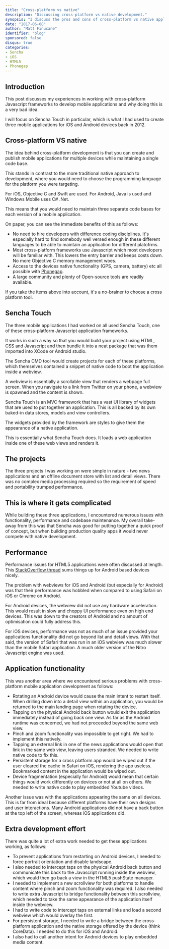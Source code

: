 ```yaml
---
title: "Cross-platform vs native"
description: "Discussing cross-platform vs native development."
synopsis: "I discuss the pros and cons of cross-platform vs native application development."
date: "2017-06-08"
author: "Matt Finucane"
identifier: "blog"
sponsored: false
disqus: true
categories:
- Sencha
- iOS
- HTML5
- Phonegap
---
```


## Introduction
This post discusses my experiences in working with cross-platform Javascript frameworks to develop mobile applications and why doing this is a very bad idea.

I will focus on Sencha Touch in particular, which is what I had used to create three mobile applications for iOS and Android devices back in 2012.

## Cross-platform VS native
The idea behind cross-platform development is that you can create and publish mobile applications for multiple devices while maintaining a single code base.

This stands in contrast to the more traditional native approach to development, where you would need to choose the programming language for the platform you were targeting.

For iOS, Objective C and Swift are used. For Android, Java is used and Windows Mobile uses C# .Net. 

This means that you would need to maintain three separate code bases for each version of a mobile application. 

On paper, you can see the immediate benefits of this as follows:

- No need to hire developers with difference coding disciplines. It's especially hard to find somebody well versed enough in these different languages to be able to maintain an application for different platofrms.
- Most cross-platform frameworks use Javascript which most developers will be familiar with. This lowers the entry barrier and keeps costs down. No more Objective C memory management woes.
- Access to the devices native functionality (GPS, camera, battery) etc all possible with [Phonegap](https://phonegap.com/).
- A large community and plenty of Open-source tools are readily available.

If you take the items above into account, it's a no-brainer to choose a cross platform tool.

## Sencha Touch
The three mobile applications I had worked on all used Sencha Touch, one of these cross-platform Javascript application frameworks.

It works in such a way so that you would build your project using HTML, CSS and Javascript and then bundle it into a neat package that was them imported into XCode or Android studio. 

The Sencha CMD tool would create projects for each of these platforms, which themselves contained a snippet of native code to boot the application inside a webview.

A webview is essentially a scrollable view that renders a webpage full screen. When you navigate to a link from Twitter on your phone, a webview is spawned and the content is shown.

Sencha Touch is an MVC framework that has a vast UI library of widgets that are used to put together an application. This is all backed by its own baked-in data stores, models and view controllers.

The widgets provided by the framework are styles to give them the appearance of a native application.

This is essentially what Sencha Touch does. It loads a web application inside one of these web views and renders it.

## The projects
The three projects I was working on were simple in nature - two news applications and an offline document store with list and detail views. There was no complex media processing required so the requirement of speed and portability trumped performance.

## This is where it gets complicated
While building these three applications, I encountered numerous issues with functionality, performance and codebase maintenance. My overall take-away from this was that Sencha was good for putting together a quick proof of concept, but when building production quality apps it would never compete with native development.

## Performance
Performance issues for HTML5 applications were often discussed at length. This [StackOverflow thread](https://stackoverflow.com/questions/11450370/sencha-touch-2-android-performance) sums things up for Android based devices nicely.

The problem with webviews for iOS and Android (but especially for Android) was that their performance was hobbled when compared to using Safari on iOS or Chrome on Android. 

For Android devices, the webview did not use any hardware acceleration. This would result in slow and choppy UI performance even on high end devices. This was down to the creators of Android and no amount of optimisation could fully address this.

For iOS devices, performance was not as much of an issue provided your applications functionality did not go beyond list and detail views. With that said, the version of Safari that was run in an iOS webview was much slower than the mobile Safari application. A much older version of the Nitro Javascript engine was used.

## Application functionality
This was another area where we encountered serious problems with cross-platform mobile application development as follows:

- Rotating an Android device would cause the main intent to restart itself. When drilling down into a detail view within an application, you would be returned to the main landing page when rotating the device.
- Tapping on the physical Android back button would exit the application immediately instead of going back one view. As far as the Android runtime was concerned, we had not proceeded beyond the same web view.
- Pinch and zoom functionality was impossible to get right. We had to implement this natively.
- Tapping an external link in one of the news applications would open that link in the same web view, leaving users stranded. We needed to write native code to fix this.
- Persistent storage for a cross platform app would be wiped out if the user cleared the cache in Safari on iOS, rendering the app useless. Bookmarked content in the application would be wiped out.
- Device fragmentation (especially for Android) would mean that certain things would work differently on devices or not at all on others. We needed to write native code to play embedded Youtube videos.

Another issue was with the applications appearing the same on all devices. This is far from ideal because different platforms have their own designs and user interactions. Many Android applications did not have a back button at the top left of the screen, whereas iOS applications did.

## Extra development effort
There was quite a lot of extra work needed to get these applications working, as follows:

- To prevent applications from restarting on Android devices, I needed to force portrait orientation and disable landscape.
- I also needed to intercept taps on the physical Android back button and communicate this back to the Javascript running inside the webview, which would then go back a view in the HTML5 pushState manager.
- I needed to implement a new scrollview for both platforms to handle content where pinch and zoom functionality was required. I also needed to write extra Javascript to bridge functionality between this scrollview, which needed to take the same appearance of the application itself inside the webview.
- I had to write code to intercept taps on external links and load a second webview which would overlay the first.
- For persistent storage, I needed to write a bridge between the cross-platform application and the native storage offered by the device (think CoreData). I needed to do this for iOS and Android.
- I also had to call another intent for Android devices to play embedded media content.











